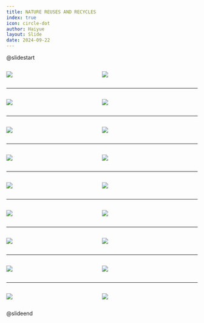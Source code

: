 ```yaml
---
title: NATURE REUSES AND RECYCLES
index: true
icon: circle-dot
author: Haiyue
layout: Slide
date: 2024-09-22
---
```

 
@slidestart

<div style="display:flex">
<div style="flex:1">

![](https://raw.githubusercontent.com/yclord/reading/refs/heads/master/english/Level-R/NATURE%20REUSES%20AND%20RECYCLES/001.webp)
</div>
<div style="flex:1">

![](https://raw.githubusercontent.com/yclord/reading/refs/heads/master/english/Level-R/NATURE%20REUSES%20AND%20RECYCLES/002.webp)
</div>
</div>

---

<div style="display:flex">
<div style="flex:1">

![](https://raw.githubusercontent.com/yclord/reading/refs/heads/master/english/Level-R/NATURE%20REUSES%20AND%20RECYCLES/003.webp)
</div>
<div style="flex:1">

![](https://raw.githubusercontent.com/yclord/reading/refs/heads/master/english/Level-R/NATURE%20REUSES%20AND%20RECYCLES/004.webp)
</div>
</div>

---

<div style="display:flex">
<div style="flex:1">

![](https://raw.githubusercontent.com/yclord/reading/refs/heads/master/english/Level-R/NATURE%20REUSES%20AND%20RECYCLES/005.webp)
</div>
<div style="flex:1">

![](https://raw.githubusercontent.com/yclord/reading/refs/heads/master/english/Level-R/NATURE%20REUSES%20AND%20RECYCLES/006.webp)
</div>
</div>

---

<div style="display:flex">
<div style="flex:1">

![](https://raw.githubusercontent.com/yclord/reading/refs/heads/master/english/Level-R/NATURE%20REUSES%20AND%20RECYCLES/007.webp)
</div>
<div style="flex:1">

![](https://raw.githubusercontent.com/yclord/reading/refs/heads/master/english/Level-R/NATURE%20REUSES%20AND%20RECYCLES/008.webp)
</div>
</div>

---

<div style="display:flex">
<div style="flex:1">

![](https://raw.githubusercontent.com/yclord/reading/refs/heads/master/english/Level-R/NATURE%20REUSES%20AND%20RECYCLES/009.webp)
</div>
<div style="flex:1">

![](https://raw.githubusercontent.com/yclord/reading/refs/heads/master/english/Level-R/NATURE%20REUSES%20AND%20RECYCLES/010.webp)
</div>
</div>

---

<div style="display:flex">
<div style="flex:1">

![](https://raw.githubusercontent.com/yclord/reading/refs/heads/master/english/Level-R/NATURE%20REUSES%20AND%20RECYCLES/011.webp)
</div>
<div style="flex:1">

![](https://raw.githubusercontent.com/yclord/reading/refs/heads/master/english/Level-R/NATURE%20REUSES%20AND%20RECYCLES/012.webp)
</div>
</div>

---

<div style="display:flex">
<div style="flex:1">

![](https://raw.githubusercontent.com/yclord/reading/refs/heads/master/english/Level-R/NATURE%20REUSES%20AND%20RECYCLES/013.webp)
</div>
<div style="flex:1">

![](https://raw.githubusercontent.com/yclord/reading/refs/heads/master/english/Level-R/NATURE%20REUSES%20AND%20RECYCLES/014.webp)
</div>
</div>

---

<div style="display:flex">
<div style="flex:1">

![](https://raw.githubusercontent.com/yclord/reading/refs/heads/master/english/Level-R/NATURE%20REUSES%20AND%20RECYCLES/015.webp)
</div>
<div style="flex:1">

![](https://raw.githubusercontent.com/yclord/reading/refs/heads/master/english/Level-R/NATURE%20REUSES%20AND%20RECYCLES/016.webp)
</div>
</div>

---

<div style="display:flex">
<div style="flex:1">

![](https://raw.githubusercontent.com/yclord/reading/refs/heads/master/english/Level-R/NATURE%20REUSES%20AND%20RECYCLES/017.webp)
</div>
<div style="flex:1">

![](https://raw.githubusercontent.com/yclord/reading/refs/heads/master/english/Level-R/NATURE%20REUSES%20AND%20RECYCLES/018.webp)
</div>
</div>

@slideend
